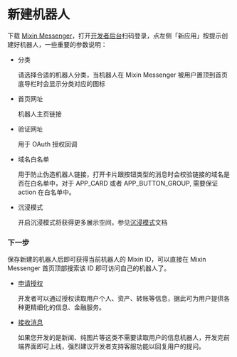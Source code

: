 # 新建机器人

下载 [Mixin Messenger](https://mixin-www.zeromesh.net/messenger)，打开[开发者后台](/dashboard)扫码登录，点左侧「新应用」按提示创建好机器人，一些重要的参数说明：

- 分类

  请选择合适的机器人分类，当机器人在 Mixin Messenger 被用户置顶到首页底导栏时会显示分类对应的图标

- 首页网址

  机器人主页链接

- 验证网址

  用于 OAuth 授权回调

- 域名白名单

  用于防止伪造机器人链接，打开卡片跟按钮类型的消息时会校验链接的域名是否在白名单中，对于 APP_CARD 或者 APP_BUTTON_GROUP, 需要保证 action 在白名单中。

- 沉浸模式

  开启沉浸模式将获得更多展示空间，参见[沉浸模式](../design/immersive-mode)文档

### 下一步
保存新建的机器人后即可获得当前机器人的 Mixin ID，可以直接在 Mixin Messenger 首页顶部搜索该 ID 即可访问自己的机器人了。

- [申请授权](./oauth)

  开发者可以通过授权读取用户个人、资产、转账等信息，据此可为用户提供各种更精细化的信息、金融服务。

- [接收消息](./websocket)

  如果您开发的是新闻、纯图片等这类不需要读取用户的信息机器人，开发完前端界面即可上线，强烈建议开发者支持客服功能以回复用户的提问。

